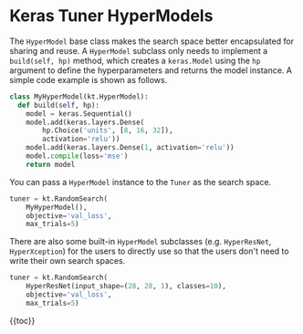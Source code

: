 # Keras Tuner HyperModels

The `HyperModel` base class makes the search space better encapsulated for
sharing and reuse.  A `HyperModel` subclass only needs to implement a
`build(self, hp)` method, which creates a `keras.Model` using the `hp` argument
to define the hyperparameters and returns the model instance.
A simple code example is shown as follows.

```python
class MyHyperModel(kt.HyperModel):
  def build(self, hp):
    model = keras.Sequential()
    model.add(keras.layers.Dense(
        hp.Choice('units', [8, 16, 32]),
        activation='relu'))
    model.add(keras.layers.Dense(1, activation='relu'))
    model.compile(loss='mse')
    return model
```

You can pass a `HyperModel` instance to the `Tuner` as the search space.

```python
tuner = kt.RandomSearch(
    MyHyperModel(),
    objective='val_loss',
    max_trials=5)
```

There are also some built-in `HyperModel` subclasses (e.g. `HyperResNet`,
`HyperXception`) for the users to directly use so that the users don't need to
write their own search spaces.

```python
tuner = kt.RandomSearch(
    HyperResNet(input_shape=(28, 28, 1), classes=10),
    objective='val_loss',
    max_trials=5)
```


{{toc}}

